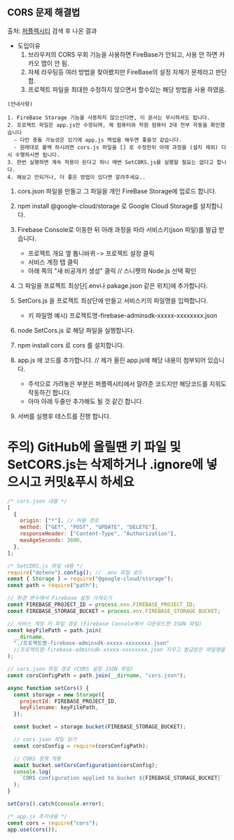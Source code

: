## CORS 문제 해결법

출처: [퍼플렉시티](https://www.perplexity.ai/) 검색 후 나온 결과

- 도입이유
  1. 브라우저의 CORS 우회 기능을 사용하면 FireBase가 안되고, 사용 안 하면 카카오 맵이 안 됨.
  2. 자체 라우팅등 여러 방법을 찾아봤지만 FireBase의 설정 자체가 문제라고 판단함.
  3. 프로젝트 파일을 최대한 수정하지 않으면서 할수있는 해당 방법을 사용 하였음.

```
(안내사항)

1. FireBase Storage 기능을 사용하지 않으신다면, 이 문서는 무시하셔도 됩니다.
2. 프로젝트 파일은 app.js만 수정되며, 제 컴퓨터와 학원 컴퓨터 2대 전부 작동을 확인했습니다
  - 다만 충돌 가능성은 있기에 app.js 백업을 해두면 좋을것 같습니다.
  - 원래대로 롤백 하시려면 cors.js 파일을 [] 로 수정한뒤 아래 과정을 (설치 제외) 다시 수행하시면 됩니다.
3. 한번 실행하면 계속 적용이 된다고 하니 매번 SetCORS.js를 실행할 필요는 없다고 합니다.
4. 해보고 안되거나, 더 좋은 방법이 있다면 알려주세요..
```

1. cors.json 파일을 만들고 그 파일을 개인 FireBase Storage에 업로드 합니다.

2. npm install @google-cloud/storage 로 Google Cloud Storage를 설치합니다.

3. Firebase Console로 이동한 뒤 아래 과정을 따라 서비스키(json 파일)를 발급 받습니다.

   - 프로젝트 개요 옆 톱니바퀴 -> 프로젝트 설정 클릭
   - 서비스 계정 탭 클릭
   - 아래 쪽의 "새 비공개키 생성" 클릭 // 스니펫의 Node.js 선택 확인

4. 그 파일을 프로젝트 최상단[.env나 pakage.json 같은 위치]에 추가합니다.

5. SetCors.js 을 프로젝트 최상단에 만들고 서비스키의 파일명을 입력합니다.

   - 키 파일명 예시) 프로젝트명-firebase-adminsdk-xxxxx-xxxxxxxx.json

6. node SetCors.js 로 해당 파일을 실행합니다.

7. npm install cors 로 cors 를 설치합니다.

8. app.js 에 코드를 추가합니다. // 제가 올린 app.js에 해당 내용이 첨부되어 있습니다.

   - 주석으로 가려놓은 부분은 퍼플렉시티에서 알려준 코드지만 해당코드를 지워도 작동하긴 합니다.
   - 아마 아래 두줄만 추가해도 될 것 같긴 합니다.

9. 서버를 실행후 테스트를 진행 합니다.

# 주의) GitHub에 올릴땐 키 파일 및 SetCORS.js는 삭제하거나 .ignore에 넣으시고 커밋&푸시 하세요

```javascript
/* cors.json 내용 */
[
  {
    origin: ["*"], // 허용 경로
    method: ["GET", "POST", "UPDATE", "DELETE"],
    responseHeader: ["Content-Type", "Authorization"],
    maxAgeSeconds: 3600,
  },
];
```

```javascript
/* SetCORS.js 파일 내용 */
require("dotenv").config(); // .env 파일 로드
const { Storage } = require("@google-cloud/storage");
const path = require("path");

// 환경 변수에서 Firebase 설정 가져오기
const FIREBASE_PROJECT_ID = process.env.FIREBASE_PROJECT_ID;
const FIREBASE_STORAGE_BUCKET = process.env.FIREBASE_STORAGE_BUCKET;

// 서비스 계정 키 파일 경로 (Firebase Console에서 다운로드한 JSON 파일)
const keyFilePath = path.join(
  __dirname,
  "./프로젝트명-firebase-adminsdk-xxxxx-xxxxxxxx.json"
  //프로젝트명-firebase-adminsdk-xxxxx-xxxxxxxx.json 지우고 발급받은 파일명을 입력하세요.
);

// cors.json 파일 경로 (CORS 설정 JSON 파일)
const corsConfigPath = path.join(__dirname, "cors.json");

async function setCors() {
  const storage = new Storage({
    projectId: FIREBASE_PROJECT_ID,
    keyFilename: keyFilePath,
  });

  const bucket = storage.bucket(FIREBASE_STORAGE_BUCKET);

  // cors.json 파일 읽기
  const corsConfig = require(corsConfigPath);

  // CORS 정책 적용
  await bucket.setCorsConfiguration(corsConfig);
  console.log(
    `CORS configuration applied to bucket ${FIREBASE_STORAGE_BUCKET}`
  );
}

setCors().catch(console.error);
```

```javascript
/* app.js 추가내용 */
const cors = require("cors");
app.use(cors());
```
